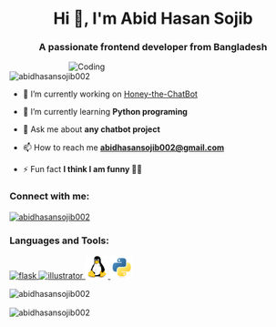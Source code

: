 <h1 align="center">Hi 👋, I'm Abid Hasan Sojib</h1>
<h3 align="center">A passionate frontend developer from Bangladesh</h3>
<img align="right" alt="Coding" width="400" src=https://encrypted-tbn0.gstatic.com/images?q=tbn:ANd9GcTH47QislWjdsBeisTJ2u64Z2Rk9hEVJ40woQ&usqp=CAU">
<p align="left"> <img src="https://komarev.com/ghpvc/?username=abidhasansojib002&label=Profile%20views&color=0e75b6&style=flat" alt="abidhasansojib002" /> </p>

- 🔭 I’m currently working on [Honey-the-ChatBot](https://github.com/abidhasansojib002/Honey-the-ChatBot)

- 🌱 I’m currently learning **Python programing**

- 💬 Ask me about **any chatbot project**

- 📫 How to reach me **abidhasansojib002@gmail.com**

- ⚡ Fun fact **I think I am funny 🤣🤣**

<h3 align="left">Connect with me:</h3>
<p align="left">
<a href="https://fb.com/abidhasansojib002" target="blank"><img align="center" src="https://raw.githubusercontent.com/rahuldkjain/github-profile-readme-generator/master/src/images/icons/Social/facebook.svg" alt="abidhasansojib002" height="30" width="40" /></a>
</p>

<h3 align="left">Languages and Tools:</h3>
<p align="left"> <a href="https://flask.palletsprojects.com/" target="_blank" rel="noreferrer"> <img src="https://www.vectorlogo.zone/logos/pocoo_flask/pocoo_flask-icon.svg" alt="flask" width="40" height="40"/> </a> <a href="https://www.adobe.com/in/products/illustrator.html" target="_blank" rel="noreferrer"> <img src="https://www.vectorlogo.zone/logos/adobe_illustrator/adobe_illustrator-icon.svg" alt="illustrator" width="40" height="40"/> </a> <a href="https://www.linux.org/" target="_blank" rel="noreferrer"> <img src="https://raw.githubusercontent.com/devicons/devicon/master/icons/linux/linux-original.svg" alt="linux" width="40" height="40"/> </a> <a href="https://www.python.org" target="_blank" rel="noreferrer"> <img src="https://raw.githubusercontent.com/devicons/devicon/master/icons/python/python-original.svg" alt="python" width="40" height="40"/> </a> </p>

<p><img align="center" src="https://github-readme-stats.vercel.app/api/top-langs?username=abidhasansojib002&show_icons=true&locale=en&layout=compact" alt="abidhasansojib002" /></p>

<p><img align="center" src="https://github-readme-streak-stats.herokuapp.com/?user=abidhasansojib002&" alt="abidhasansojib002" /></p>

